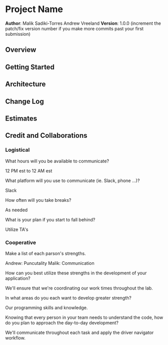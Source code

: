 # Project Name

**Author**: Malik Sadiki-Torres Andrew Vreeland
**Version**: 1.0.0 (increment the patch/fix version number if you make more commits past your first submission)

## Overview
<!-- Provide a high level overview of what this application is and why you are building it, beyond the fact that it's an assignment for this class. (i.e. What's your problem domain?) -->

## Getting Started
<!-- What are the steps that a user must take in order to build this app on their own machine and get it running? -->

## Architecture
<!-- Provide a detailed description of the application design. What technologies (languages, libraries, etc) you're using, and any other relevant design information. -->

## Change Log
<!-- Use this area to document the iterative changes made to your application as each feature is successfully implemented. Use time stamps. Here's an example:

01-01-2001 4:59pm - Application now has a fully-functional express server, with a GET route for the location resource. -->

## Estimates
<!-- See below -->

## Credit and Collaborations

### Logistical

What hours will you be available to communicate?

12 PM est to 12 AM est


What platform will you use to communicate (ie. Slack, phone …)?

Slack

How often will you take breaks?

As needed

What is your plan if you start to fall behind?

Utilize TA's

### Cooperative

Make a list of each parson's strengths.

Andrew: Puncutality
Malik: Communication


How can you best utilize these strengths in the development of your application?

We'll ensure that we're coordinating our work times throughout the lab.

In what areas do you each want to develop greater strength?

Our programming skills and knowledge.

Knowing that every person in your team needs to understand the code, how do you plan to approach the day-to-day development? 

We'll communicate throughout each task and apply the driver navigator workflow. 
